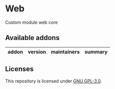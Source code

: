 # Web

Custom module web core

[//]: # (addons)

Available addons
----------------
addon | version | maintainers | summary
--- | --- | --- | ---

[//]: # (end addons)
## Licenses

This repository is licensed under [GNU GPL-3.0](LICENSE).
